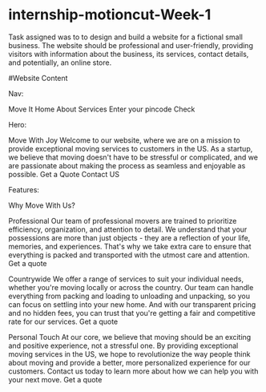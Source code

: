 # internship-motioncut-Week-1
Task assigned was to to design and build a website for a fictional small business. The website should be professional and user-friendly, providing visitors with information about the business, its services, contact details, and potentially, an online store.

#Website Content

Nav:

Move It
Home
About
Services 
Enter your pincode
Check

Hero:

Move With Joy
Welcome to our website, where we are on a mission to provide exceptional moving services to customers in the US. As a startup, we believe that moving doesn't have to be stressful or complicated, and we are passionate about making the process as seamless and enjoyable as possible.
Get a Quote
Contact US

Features:

Why Move With Us?

Professional
Our team of professional movers are trained to prioritize efficiency, organization, and attention to detail. We understand that your possessions are more than just objects - they are a reflection of your life, memories, and experiences. That's why we take extra care to ensure that everything is packed and transported with the utmost care and attention.
Get a quote

Countrywide
We offer a range of services to suit your individual needs, whether you're moving locally or across the country. Our team can handle everything from packing and loading to unloading and unpacking, so you can focus on settling into your new home. And with our transparent pricing and no hidden fees, you can trust that you're getting a fair and competitive rate for our services.
Get a quote

Personal Touch
At our core, we believe that moving should be an exciting and positive experience, not a stressful one. By providing exceptional moving services in the US, we hope to revolutionize the way people think about moving and provide a better, more personalized experience for our customers. Contact us today to learn more about how we can help you with your next move.
Get a quote
